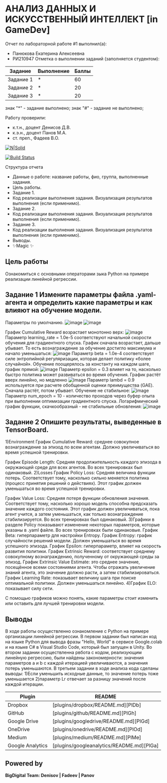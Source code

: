 # АНАЛИЗ ДАННЫХ И ИСКУССТВЕННЫЙ ИНТЕЛЛЕКТ [in GameDev]
Отчет по лабораторной работе #1 выполнил(а):
- Панюкова Екатерина Алексеевна
- РИ210947
Отметка о выполнении заданий (заполняется студентом):

| Задание | Выполнение | Баллы |
| ------ | ------ | ------ |
| Задание 1 | * | 60 |
| Задание 2 | * | 20 |
| Задание 3 | * | 20 |

знак "*" - задание выполнено; знак "#" - задание не выполнено;

Работу проверили:
- к.т.н., доцент Денисов Д.В.
- к.э.н., доцент Панов М.А.
- ст. преп., Фадеев В.О.

[![N|Solid](https://cldup.com/dTxpPi9lDf.thumb.png)](https://nodesource.com/products/nsolid)

[![Build Status](https://travis-ci.org/joemccann/dillinger.svg?branch=master)](https://travis-ci.org/joemccann/dillinger)

Структура отчета

- Данные о работе: название работы, фио, группа, выполненные задания.
- Цель работы.
- Задание 1.
- Код реализации выполнения задания. Визуализация результатов выполнения (если применимо).
- Задание 2.
- Код реализации выполнения задания. Визуализация результатов выполнения (если применимо).
- Задание 3.
- Код реализации выполнения задания. Визуализация результатов выполнения (если применимо).
- Выводы.
- ✨Magic ✨

## Цель работы
Ознакомиться с основными операторами зыка Python на примере реализации линейной регрессии.

## Задание 1 Измените параметры файла .yaml-агента и определить какие параметры и как влияют на обучение модели.
Параметры по умолчанию. 
![image](https://user-images.githubusercontent.com/113353473/205339746-1f40f0a7-a13c-457a-90d7-59d3d714366b.png)
![image](https://user-images.githubusercontent.com/113353473/205341772-c7f4183c-1a27-44fe-ab5a-263877f05cea.png)


График Cumulative Reward возрастает монотонно верх:
![image](https://user-images.githubusercontent.com/113353473/205339234-2c8baba1-7dc2-4f23-be9a-0de71c9e6e39.png)
Параметр learning_rate = 1.0e-5 соответствуют начальной скорости обучения для градиентного спуска. График сначала возрастает, дальше убывает. То есть вознаграждение за обучение достигло максимума и начало уменьшаться:
![image](https://user-images.githubusercontent.com/113353473/205339340-9d8d830f-f48d-4a56-8936-551a801d0f6d.png)
Параметр beta = 1.0e-4 соответствует силе энтропийной регуляризации, которая делает политику «более случайной». Обучение поощерялось за константу на каждом шаге, график прямой:
![image](https://user-images.githubusercontent.com/113353473/205339407-09a647b8-0f9e-4fa7-8c3e-4d09dc2ba4dd.png)
Параметр epsilon = 0.3 влияет на то, насколько быстро политика может развиваться во время обучения. График растёт вверх линейно, но медленно
![image](https://user-images.githubusercontent.com/113353473/205339470-b679c14c-e3f7-4e35-9b1b-544478a946d5.png)
Параметр lambd = 0.9 используется при расчете обобщенной оценки преимущества (GAE). Сначала растёт, потом убывает. Обучение не стабильное:
![image](https://user-images.githubusercontent.com/113353473/205339523-09bacd39-0bda-44a8-bb8f-8d631449c2aa.png)
Параметр num_epoch = 10 - количество проходов через буфер опыта при выполнении оптимизации градиентного спуска. Логарифмический график функции, скачкообразный - не стабильные обновления:
![image](https://user-images.githubusercontent.com/113353473/205339577-a3cb86bb-8630-46e7-8530-b21d5319b460.png)

## Задание 2 Опишите результаты, выведенные в TensorBoard.
1)Environment
График Cumulative Reward: среднее совокупное вознаграждение за эпизод по всем агентам. Должно увеличиваться во время успешной тренировки.

График Episode Length: Средняя продолжительность каждого эпизода в окружающей среде для всех агентов. Во всех тренировках был одинаковый.
2)Losses
График Policy Loss: Средняя величина функции потерь. Соответствует тому, насколько сильно меняется политика (процесс принятия решений о действиях). Этот график должен уменьшаться во время успешной тренировки.

График Value Loss: Средняя потеря функции обновления значения. Соответствует тому, насколько хорошо модель способна предсказать значение каждого состояния. Этот график должен увеличиваться, пока агент учится, а затем уменьшаться, как только вознаграждение стабилизируется. Во всех тренировках был одинаковый.
3)Графики в разделе Policy показывают изменение некоторых параметров, которые указаны в .yaml файле. Во всех тренировках были одинаковые.
График Beta: гиперпараметр для настройки Entropy.
График Entropy: график случайности решений модели. Должен уменьшаться во время успешного эпизода.
График Epsilon: гиперпараметр, влияет на скорость развития политики.
График Extrinsic Reward: соответствует среднему совокупному вознаграждению, полученному от окружающей среды за эпизод.
График Extrinsic Value Estimate: это среднее значение, посещённое всеми состояниями агента. Чтобы отражать увеличение знаний агента, это значение должно расти, а затем стабилизироваться.
График Learning Rate: показывает величину шага при поиске оптимальной политики. Должен уменьшаться линейно.
4)График ELO: показывает силу сети.

С помощью графиков можно понять, какие параметры стоит изменить или оставить для лучшей тренировки модели.

## Выводы

В ходе работы осуществленно ознакомление с Python на примере организации линейной регрессии. В первом задании был написан код на языке Python для вывода фразы "Hello, World" в сервисе Google.colab и на языке C# в Visual Studio Code, который был запущен в Unity. Во втором задании осуществленна рвбота с кодом, реализующим линейную регрессию, были найдены закономерности: значения параметров a и b с каждой итерацией увеличиваются, а значения потерь уменьшаются. В третьем задании в ходе анализа кода сделаны выводы: 
1)Если уменьшить исходные данные, то значение потерь тоже уменьшается
2)параметр Lr отвечает за разницу значений после каждой итерации.

| Plugin | README |
| ------ | ------ |
| Dropbox | [plugins/dropbox/README.md][PlDb] |
| GitHub | [plugins/github/README.md][PlGh] |
| Google Drive | [plugins/googledrive/README.md][PlGd] |
| OneDrive | [plugins/onedrive/README.md][PlOd] |
| Medium | [plugins/medium/README.md][PlMe] |
| Google Analytics | [plugins/googleanalytics/README.md][PlGa] |

## Powered by

**BigDigital Team: Denisov | Fadeev | Panov**
